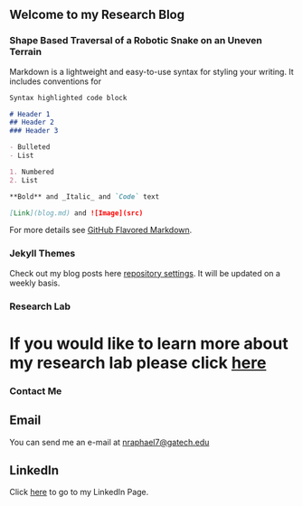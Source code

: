 ## Welcome to my Research Blog


### Shape Based Traversal of a Robotic Snake on an Uneven Terrain

Markdown is a lightweight and easy-to-use syntax for styling your writing. It includes conventions for

```markdown
Syntax highlighted code block

# Header 1
## Header 2
### Header 3

- Bulleted
- List

1. Numbered
2. List

**Bold** and _Italic_ and `Code` text

[Link](blog.md) and ![Image](src)
```

For more details see [GitHub Flavored Markdown](https://guides.github.com/features/mastering-markdown/).

### Jekyll Themes

Check out my blog posts here [repository settings](https://github.com/Nels27/CREUProjects/blob/master/blog.md). It will be updated on a weekly basis.

### Research Lab

# If you would like to learn more about my research lab please click [here](lab.md)

### Contact Me

## Email
You can send me an e-mail at nraphael7@gatech.edu

## LinkedIn
Click [here](https://www.linkedin.com/in/nelson-raphael-bb0271b6/) to go to my LinkedIn Page.
